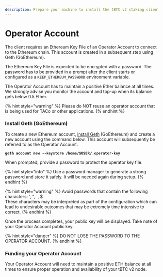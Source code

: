 ```yaml
---
description: Prepare your machine to install the tBTC v2 staking client
---
```


# Operator Account

The client requires an Ethereum Key File of an Operator Account to connect to the Ethereum chain. This account is created in a subsequent step using Geth (GoEthereum).

The Ethereum Key File is expected to be encrypted with a password. The password has to be provided in a prompt after the client starts or configured as a `KEEP_ETHEREUM_PASSWORD` environment variable.

The Operator Account has to maintain a positive Ether balance at all times. We strongly advise you monitor the account and top-up when its balance gets below 0.5 Ether.

{% hint style="warning" %}
Please do NOT reuse an operator account that is being used for TACo or other applications.&#x20;
{% endhint %}

### Install Geth (GoEthereum)

To create a new Ethereum account, [install Geth](https://geth.ethereum.org/docs/getting-started/installing-geth) (GoEthereum) and create a new account using the command below. This account will subsequently be referred to as the Operator Account.

<pre class="language-bash"><code class="lang-bash"><strong>geth account new --keystore /home/$USER/.operator-key
</strong></code></pre>

When prompted, provide a password to protect the operator key file.&#x20;

{% hint style="info" %}
Use a password manager to generate a strong password and store it safely. It will be needed again during setup.
{% endhint %}

{% hint style="warning" %}
Avoid passwords that contain the following characters: ', ", \`, $\
These characters may be interpreted as part of the configuration which can lead to undesirable outcomes that may be extremely time intensive to correct.
{% endhint %}

Once the process completes, your public key will be displayed. Take note of your Operator Account public key.

{% hint style="danger" %}
DO NOT LOSE THE PASSWORD TO THE OPERATOR ACCOUNT.
{% endhint %}

### Funding your Operator Account

Your Operator Account will need to maintain a positive ETH balance at all times to ensure proper operation and availability of your tBTC v2 node.
